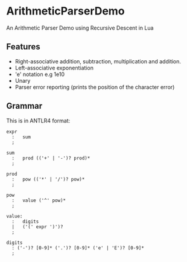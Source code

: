 # ArithmeticParserDemo
An Arithmetic Parser Demo using Recursive Descent in Lua

## Features
  * Right-associative addition, subtraction, multiplication and addition.
  * Left-associative exponentiation
  * 'e' notation e.g 1e10
  * Unary
  * Parser error reporting (prints the position of the character error)

## Grammar
This is in ANTLR4 format:
```antlr
expr
  :   sum
  ;
  
sum
  :   prod (('+' | '-')? prod)* 
  ;
  
prod   
  :   pow (('*' | '/')? pow)*
  ;
  
pow
  :   value ('^' pow)*
  ;
  
value:  
  :   digits 
  |   ('(' expr ')')?
  ;
  
digits
  : ('-')? [0-9]* ('.')? [0-9]* ('e' | 'E')? [0-9]*
  ;
```
